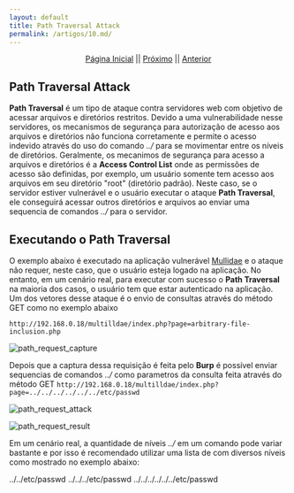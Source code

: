 ```yaml
---
layout: default
title: Path Traversal Attack
permalink: /artigos/10.md/
---
```

  
  
<p align="center">
 <a href="https://carineconstantino.github.io/cybersecurity/">Página Inicial</a>
 || 
 <a href="https://carineconstantino.github.io/cybersecurity/">Próximo</a>  
 || 
 <a href="https://carineconstantino.github.io/cybersecurity/artigos/09.md">Anterior</a>   
</p>

## Path Traversal Attack

**Path Traversal** é um tipo de ataque contra servidores web com objetivo de acessar arquivos e diretórios restritos. Devido a uma vulnerabilidade nesse servidores, os mecanismos de segurança para autorização de acesso aos arquivos e diretórios não funciona corretamente e permite o acesso indevido através do uso do comando _../_ para se movimentar entre os níveis de diretórios. Geralmente, os mecanimos de segurança para acesso a arquivos e diretórios é a **Access Control List** onde as permissões de acesso são definidas, por exemplo, um usuário somente tem acesso aos arquivos em seu diretório "root" (diretório padrão). Neste caso, se o servidor estiver vulnerável e o usuário executar o ataque **Path Traversal**, ele conseguirá acessar outros diretórios e arquivos ao enviar uma sequencia de comandos _../_ para o servidor. 


## Executando o Path Traversal

O exemplo abaixo é executado na aplicação vulnerável [Mullidae](https://github.com/webpwnized/mutillidae) e o ataque não requer, neste caso, que o usuário esteja logado na aplicação. No entanto, em um cenário real, para executar com sucesso o **Path Traversal** na maioria dos casos, o usuário tem que estar autenticado na aplicação. Um dos vetores desse ataque é o envio de consultas através do método GET como no exemplo abaixo 

```http://192.168.0.18/multilldae/index.php?page=arbitrary-file-inclusion.php```

![path_request_capture](https://carineconstantino.github.io/cybersecurity/artigos/imagens/path_request_capture.png)

Depois que a captura dessa requisição é feita pelo **Burp** é possível enviar sequencias de comandos _../_ como parametros da consulta feita através do método GET ```http://192.168.0.18/multilldae/index.php?page=../../../../../../etc/passwd```

![path_request_attack](https://carineconstantino.github.io/cybersecurity/artigos/imagens/path_request_attack.png)

![path_request_result](https://carineconstantino.github.io/cybersecurity/artigos/imagens/path_request_result.png)

Em um cenário real, a quantidade de níveis _../_ em um comando pode variar bastante e por isso é recomendado utilizar uma lista de com diversos níveis como mostrado no exemplo abaixo: 

../../etc/passwd
../../../etc/passwd
../../../../../../etc/passwd




